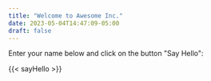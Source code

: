 ```yaml
---
title: "Welcome to Awesome Inc."
date: 2023-05-04T14:47:09-05:00
draft: false
---
```

Enter your name below and click on the button "Say Hello":

{{< sayHello >}}
